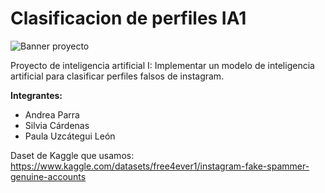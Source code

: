 # Clasificacion de perfiles IA1
![Banner proyecto](https://i.imgur.com/YzOt2N4.jpeg)

Proyecto de inteligencia artificial I: Implementar un modelo de inteligencia artificial para clasificar perfiles falsos de instagram.

**Integrantes:**
* Andrea Parra
* Silvia Cárdenas
* Paula Uzcátegui León


Daset de Kaggle que usamos: https://www.kaggle.com/datasets/free4ever1/instagram-fake-spammer-genuine-accounts
